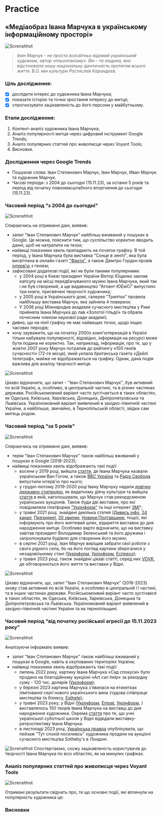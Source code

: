 # Practice

## «Медіаобраз Івана Марчука в українському інформаційному просторі»

![Screnshhot](https://github.com/DmytroStruk1/Practice/blob/main/%D0%86%D0%B2%D0%B0%D0%BD%20%D0%9C%D0%B0%D1%80%D1%87%D1%83%D0%BA%20%D1%84%D0%BE%D1%82%D0%BE.jpg)

>_Іван Марчук - не просто всесвітньо відомий український художник, автор «пльонтанізму». Він - та людина, яка відстоювала нашу національну ідентичність протягом всього життя. В.О. мін культури Ростислав Карандєєв._

### Ціль дослідження:
- [X] дослідити інтерес до художника Івана Марчука;
- [X] показати історію та точки зростання інтересу до митця;
- [X] спрогнозувати зацікавленість до його персони у майбутньому.

### Етапи дослідження:
1. Контент-аналіз художника Івана Марчука;
2. Аналіз популярності митця через цифровий інструмент Google Trends;
3. Аналіз популярних статтей про живописця через Voyant Tools;
4. Висновки.

### Дослідження через Google Trends
- Пошукові слова: Іван Степанович Марчук, Іван Марчук, Иван Марчук та художник Марчук.
- Часові періоди: з 2004 до сьогодні (15.11.23), за останні 5 років та період від початку повномасштабного вторгнення до сьогодні (15.11.23).

### Часовий період "з 2004 до сьогодні"   
![Screnshhot](https://github.com/DmytroStruk1/Practice/blob/main/%D0%97%202004%20%D1%80%D0%BE%D0%BA%D1%83%20%D0%B4%D0%BE....png)

Спираючись на отриманні дані, виявив:
- запит "Іван Степанович Марчук" найбільш вживаний у пошуках в Google. Це можна, пояснити тим, що суспільство коректно вводить данні, щоб не натрапити на тезок;
- найвищі показники хвиль припадають на початок графіку. В той період, у Івана Марчука була виставка "Сонце в зеніті", яка була висвітлена в онлайн-газеті ["Факти"](https://fakty.ua/ru/67421-ivan-marchuk-quot-hochu-sbezhat-iz-kieva-quot), а також Дмитро Гордон провів [інтерв'ю](https://www.youtube.com/watch?v=Bm8SwmnDyDs) з генієм;
- зафіксовані додаткові події, які не були такими популярними:  
  + у 2004 році в Києві президент України Віктор Ющенко заклав капсулу на місці передбачуваного музею Івана Марчука, який так і не був створений, а ще видавництво "Атлант-ЮЕмСі" випустило три книги, присвячені творчості художника;
  + у 2005 році в Українського домі, галерея "Триптих" провела найбільшу виставка Марчук, яка зайняла 4 поверехи;
  + У 2006 році Міжнародна академія сучасного мистецтва у Римі прийняла Івана Марчука до лав «Золотої гільдії» та обрала почесним членом наукової ради академії;
- дивно, що на лінії графіку не має найвищих точок, щодо інщих часових періодів;
- хочу зауважити, що на початку 2000х комп'ютеризація в Україні тільки набувала популярності, відовідно, інформація на ресурсі може бути подана не коректно. Так, наприклад, інформація, про те, що у жовтні 2007 року Марчук потрапив до рейтингу «100 геніїв сучасності» (72-ге місце), який уклала британська газета «Дейлі телеграф», майже не відображається на графіку. Однак, дана подія важлива для аналізу творчості митця.

![Screnshhot](https://github.com/DmytroStruk1/Practice/blob/main/%D0%9C%D0%B0%D1%80%D1%87%D1%83%D0%BA%20%D0%B7%202004%20%D0%B4%D0%BE%20%D1%81%D1%8C%D0%BE%D0%B3%D0%BE%D0%B4%D0%BD%D1%96.png)

Цікаво відзначити, що запит - "Іван Степанович Марчук", був активний по всій Україні, а, особливо, в центральній частині, та в різних частинах держави. 
Російськомовний варіант часто зустічається в таких областях, як Одеська, Київська, Харківська, Донецька, Дніпропетровська та Львівська. 
Україномовний варіант виявлений в західно-північній частині України, а найбільше, звичайно, в Тернопільській області, звідки сам митець родом. 

### Часовий період "за 5 років"   
![Screnshhot](https://github.com/DmytroStruk1/Practice/blob/main/%D0%9C%D0%B0%D1%80%D1%87%D1%83%D0%BA%20%D0%BE%D1%81%D1%82%D0%B0%D0%BD%D0%BD%D1%96%205%20%D1%80%D0%BE%D0%BA%D1%96%D0%B2.png)

Спираючись на отриманні дані, виявив:
- терім "Іван Степанович Марчук" також найбільш вживаний у пошуках в Google (2018-2023);
- найвищі показники хвиль відображають такі події:
   + восени у 2019 році, вийшла [стаття](https://rubryka.com/article/ivan-marchuk-kyiv/), де Івана Марчука назвали українським Ван Гогом, а також [BBС Україна](https://www.youtube.com/watch?v=DhjvFi0goW4) та [Радіо Свобода](https://www.youtube.com/watch?v=FDB4km0KLQ4) випустили інтерв'ю про нього;
   + у грудні-лютому 2019-2020 році Івану Марчуку надали [довічну державну стипендію](https://demforum.org/novyny/ivanu-marchuku-nadaly-dovichnu-derzhavnu-stypendiiu-iak-vydatnomu-diiachu-kultury), як видатному діячу культури та вийшла [стаття](https://marbeks.art/hudozhnyk-ivan-marchuk-stav-rekordsmenom-ukrayinskyh-aukcziov-u-2020-roczi/) в якій, наголошували, що Марчук став рекордсменом українських аукціонів. Також буди дві виставки, про які повідомляли платформа ["Укрінформ"](https://www.ukrinform.ua/rubric-culture/2853264-se-odnu-vistavku-marcuka-vidkriut-u-kievi.html) та інші інтернет [ЗМІ](https://www.asterslaw.com/ua/about_us/esg/art_asters/artasters_presents_ivan_marchuk_exhibition/)";
   + у травні 2021 році, знайдені декілька статей ([Дивись інфо](https://dyvys.info/2021/05/12/z-ukrayinoyu-v-dushi-i-golovi-hudozhnyku-ivanovi-marchuku-sogodni-vypovnyuyetsya-85/), [24 канал](https://24tv.ua/ivanovi-marchuku-85-shho-vidomo-pro-ukrayinskogo-novini-ukrayini_n1624311), [Президент](https://www.president.gov.ua/news/volodimir-ta-olena-zelenski-vidvidali-vistavku-hudozhnika-iv-68397), [20 хвилин](https://te.20minut.ua/Podii/85-rokiv-svyatkue-genialniy-hudozhnik-z-ternopilschini-ivan-marchuk-11270312.html), [Новини Полтавщини](https://np.pl.ua/2021/05/heniy-suchasnosti-khudozhnykovi-ivanu-marchuku-85-rokiv/), тощо), які інформують про його життєвий шлях, відкриття виставок до дня народження митця. Особливо варто відзначити, що на виставку завітав президент Володимир Зеленський та його дружина і запропонували будівлю для створення його музею;
   + в серпні 2021 році, Іван Марчук виріщив забрати свої роботи з свого рідного села, бо на його погляд картини зберігалися у незадовільному стані ([Укрінформ](https://www.ukrinform.ua/rubric-culture/3301037-ivan-marcuk-zabrav-svoi-kartini-podarovani-muzeu-u-ridnomu-seli-na-ternopilsini.html), [Укрінформ](https://www.ukrinform.ua/rubric-culture/3302208-ivan-marcuk-poasniv-comu-zabrav-svoi-polotna-z-muzeu-v-ridnomu-seli.html), [Еспресо](https://zahid.espreso.tv/ivan-marchuk-poyasniv-chomu-zabrav-svoi-kartini-z-muzeyu-u-ridnomu-seli));
   + у травні 2023 році, також знайдені цікаві статті, серед них [VOVK](https://vogue.ua/article/culture/persona/navidatnishi-roboti-ukrajinskogo-hudozhnika-ivana-marchuka-48553.html), де обговорюються його життя та виставки у Відні.
  
![Screnshhot](https://github.com/DmytroStruk1/Practice/blob/main/%D0%9C%D0%B0%D1%80%D1%87%D1%83%D0%BA%20%D0%B7%D0%B0%205%20%D1%80%D0%BE%D0%BA%D1%96%D0%B2%20%D1%96%20%D0%B4%D0%BE%20%D1%81%D1%8C%D0%B3%D0%BE%D0%B4%D0%BD%D1%96.png)

Цікаво відзначити, що, запит "Іван Степанович Марчук" (2018-2023) знову став активний по всій Україні, а особливо в центральній її частині, та в інших частинах держави. 
Російськомонвий варіант часто зустічався в таких областях, як Одеська, Київська, Харківська, Донецька та Дніпропетровська та Львівська. 
Україномовний варіант виявлений в західно-північній частині України та на тернопільщині. 

### Часовий період "від початку російської агресії до 15.11.2023 року"   
![Screnshhot](https://github.com/DmytroStruk1/Practice/blob/main/%D0%92%D1%96%D0%B4%20%D0%BF%D0%BE%D1%87%D0%B0%D1%82%D0%BA%D1%83%20%D0%B2%D1%96%D0%B9%D0%BD%D0%B8.png)

Аналізуючи інформаію виявив:
- запит "Іван Степанович Марчук" також найбільш вживаний у пошуках в Google, навіть в окупованих територіях України;
- найвищі показники хвиль відображають такі події:
   + липень 2022 року, картину Івана Марчука «Сад спокуси» було продано на благодійному аукціоні «Art can help» за рекордну суму - 120 тис. доларів ([Укрінформ](https://www.ukrinform.ua/rubric-culture/3499525-rekord-sucasnogo-ukrainskogo-mistectva-kartinu-marcuka-prodali-na-blagodijnomu-aukcioni-za-120-tisac.html));
   + у березні 2023 картина Марчука з'явилася на етикетках лімітованої серії нового українського вина (чудова співпраця мистецтва та бізнесу, [Esthete](https://www.esthetegazeta.com/post/robota-ivana-marchyka-na-etyketkah-novoho-ykrayinskoho-vyna));
   + у травні 2023 року, у Відні ([Укрінформ](https://www.ukrinform.ua/rubric-culture/3692623-u-vidni-projde-vistavka-tvoriv-ivana-marcuka.html), [Empat](https://austriaukraine.com/uk/events/ukrayina-ivan-marchuk-u-vidni/), [Укрінформ](https://www.ukrinform.ua/rubric-culture/3708563-u-vidni-vistavili-150-tvoriv-ivana-marcuka-v-den-87litta-hudoznika.html), ) виставлялось 150 творів Івана Марчука на виставці до дня народження художника. Окрема [стаття](https://www.ukrinform.ua/rubric-culture/3708563-u-vidni-vistavili-150-tvoriv-ivana-marcuka-v-den-87litta-hudoznika.html) про те, що учні української суботньої школи у Відні відвідали виставку-ретроспективу Івана Марчука.
   + в листопаді 2023 році, [Українська правда](https://life.pravda.com.ua/culture/2023/11/14/257660/) опублікувала, що пейзаж "Тут спокій поселивсь" художника продали на аукціоні сучасного мистецтва Sotheby's в Лондоні.
  
![Screnshhot](https://github.com/DmytroStruk1/Practice/blob/main/%D0%9C%D0%B0%D1%80%D1%87%D1%83%D0%BA%20%D0%B2%D1%96%D0%B4%2024.02.2022.png)
Спостергіаємо, схожу зацікавленість користувачів до творчості Івана Марчука по всіх областях, як на минулих графіках. 

### Аналіз популярних статтей про живописця через Voyant Tools
![Screnshhot](https://github.com/DmytroStruk1/Practice/blob/main/Voyant%20Tools.png)

Отримані результати свідчать про, те що основні події, які вплинули на популярність художника це: 

### Висновки 


